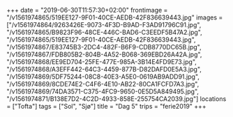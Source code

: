 +++
date = "2019-06-30T11:57:30+02:00"
frontimage = "/v1561974865/519EE127-9F01-40CE-AEDB-42F836639443.jpg"
images = ["/v1561974864/9263426E-9073-4F3D-B9AD-F3AD91796C91.jpg", "/v1561974865/B9823F96-48CE-446C-BAD6-C3EEDF5B47A2.jpg", "/v1561974865/519EE127-9F01-40CE-AEDB-42F836639443.jpg", "/v1561974867/E83745B3-2DC4-482F-B6F9-CDB8770DC65B.jpg", "/v1561974867/FDB805B2-804B-4A52-B068-369EBD26A42A.jpg", "/v1561974868/EE9ED704-25FE-477E-985A-3B14E4FD9E73.jpg", "/v1561974868/A3EFF442-64C3-4459-877B-D82DAFD0E5A3.jpg", "/v1561974869/5DF75244-08C8-40E3-A5E0-0619AB9ADD91.jpg", "/v1561974869/8CDE74E2-C4F6-4E10-AB22-80CA1FCFD7A3.jpg", "/v1561974869/74DA3571-C375-4FC9-9650-0E5D5A849495.jpg", "/v1561974871/B138E7D2-4C2D-4933-858E-255754CA2039.jpg"]
locations = ["Tofta"]
tags = ["Sol", "Sjø"]
title = "Dag 5"
trips = "ferie2019"
+++
